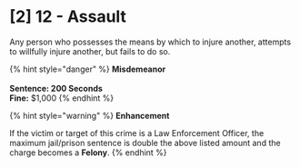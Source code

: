 # \[2] 12 - Assault

Any person who possesses the means by which to injure another, attempts to willfully injure another, but fails to do so.

{% hint style="danger" %}
**Misdemeanor**\
\
**Sentence: 200 Seconds**\
**Fine:** $1,000
{% endhint %}

{% hint style="warning" %}
**Enhancement**

If the victim or target of this crime is a Law Enforcement Officer, the maximum jail/prison sentence is double the above listed amount and the charge becomes a **Felony**.
{% endhint %}
